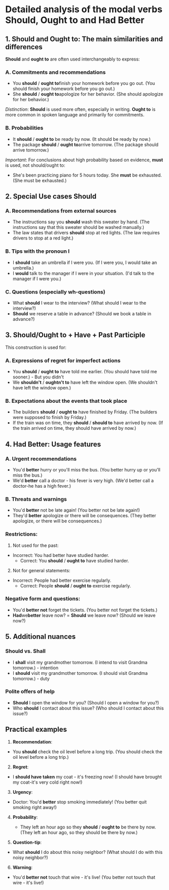 # Detailed analysis of the modal verbs Should, Ought to and Had Better

## 1. Should and Ought to: The main similarities and differences

**Should** and **ought to** are often used interchangeably to express:

### A. Commitments and recommendations
- You **should** / **ought to**finish your homework before you go out. (You should finish your homework before you go out.)
- She **should** / **ought to**apologize for her behavior. (She should apologize for her behavior.)

*Distinction*: **Should** is used more often, especially in writing. **Ought to** is more common in spoken language and primarily for commitments.

### B. Probabilities
- It **should** / **ought to** be ready by now. (It should be ready by now.)
- The package **should** / **ought to**arrive tomorrow. (The package should arrive tomorrow.)

*Important*: For conclusions about high probability based on evidence, **must** is used, not should/ought to:
- She's been practicing piano for 5 hours today. She **must** be exhausted. (She must be exhausted.)

## 2. Special Use cases Should

### A. Recommendations from external sources
- The instructions say you **should** wash this sweater by hand. (The instructions say that this sweater should be washed manually.)
- The law states that drivers **should** stop at red lights. (The law requires drivers to stop at a red light.)

### B. Tips with the pronoun I
- I **should** take an umbrella if I were you. (If I were you, I would take an umbrella.)
- I **would** talk to the manager if I were in your situation. (I'd talk to the manager if I were you.)

### C. Questions (especially wh-questions)
- What **should** I wear to the interview? (What should I wear to the interview?)
- **Should** we reserve a table in advance? (Should we book a table in advance?)

## 3. Should/Ought to + Have + Past Participle

This construction is used for:

### A. Expressions of regret for imperfect actions
- You **should** / **ought to** have told me earlier. (You should have told me sooner.) - But you didn't
- We **shouldn't** / **oughtn't to** have left the window open. (We shouldn't have left the window open.)

### B. Expectations about the events that took place
- The builders **should** / **ought to** have finished by Friday. (The builders were supposed to finish by Friday.)
- If the train was on time, they **should** / **should to** have arrived by now. (If the train arrived on time, they should have arrived by now.)

## 4. Had Better: Usage features

### A. Urgent recommendations
- You'd **better** hurry or you'll miss the bus. (You better hurry up or you'll miss the bus.)
- We'd **better** call a doctor - his fever is very high. (We'd better call a doctor-he has a high fever.)

### B. Threats and warnings
- You'd **better** not be late again! (You better not be late again!)
- They'd **better** apologize or there will be consequences. (They better apologize, or there will be consequences.)

### Restrictions:
1. Not used for the past:
- Incorrect: You had better have studied harder.
   - Correct: You **should** / **ought to** have studied harder.

2. Not for general statements:
- Incorrect: People had better exercise regularly.
   - Correct: People **should** / **ought to** exercise regularly.

### Negative form and questions:
- You'd **better not** forget the tickets. (You better not forget the tickets.)
- **Had**we**better** leave now? = **Should** we leave now? (Should we leave now?)

## 5. Additional nuances

### Should vs. Shall
- I **shall** visit my grandmother tomorrow. (I intend to visit Grandma tomorrow.) - intention
- I **should** visit my grandmother tomorrow. (I should visit Grandma tomorrow.) - duty

### Polite offers of help
- **Should** I open the window for you? (Should I open a window for you?)
- Who **should** I contact about this issue? (Who should I contact about this issue?)

## Practical examples

1. **Recommendation**:
- You **should** check the oil level before a long trip. (You should check the oil level before a long trip.)

2. **Regret**:
- I **should have taken** my coat - it's freezing now! (I should have brought my coat-it's very cold right now!)

3. **Urgency**:
- Doctor: You'd **better** stop smoking immediately! (You better quit smoking right away!)

4. **Probability**:
   - They left an hour ago so they **should** / **ought to** be there by now. (They left an hour ago, so they should be there by now.)

5. **Question-tip**:
- What **should** I do about this noisy neighbor? (What should I do with this noisy neighbor?)

6. **Warning**:
- You'd **better not** touch that wire - it's live! (You better not touch that wire - it's live!)